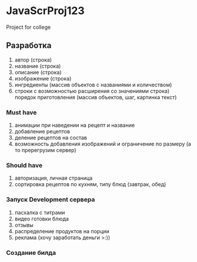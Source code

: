 # JavaScrProj123
Project for college
## Разработка
1. автор (строка)
2. название (строка)
3. описание (строка)
4. изображение (строка)
5. ингредиенты (массив объектов с названиями и количеством)
6. строки с возможностью расширения со значениями строка)
порядок приготовления (массив объектов, шаг, картинка текст)

### Must have
1. анимации при наведении на рецепт и название
2. добавление рецептов
3. деление рецептов на состав
4. возможность добавления изображений и ограничение по размеру (а то пререгрузим сервер)

### Should have
1. авторизация, личная страница
2. сортировка рецептов по кухням, типу блюд (завтрак, обед)

### Запуск Development сервера
1. пасхалка с титрами
2. видео готовки блюда
3. отзывы
4. распределение продуктов на порции
5. реклама (хочу заработать деньги >:))

### Создание билда
